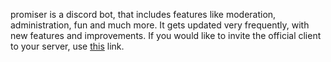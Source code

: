 promiser is a discord bot, that includes features like moderation, administration, fun and much more. It gets updated very frequently, with new features and improvements. If you would like to invite the official client to your server, use [this](https://discord.com/oauth2/authorize?client_id=776129398834331700&permissions=2147483647&scope=bot) link.
